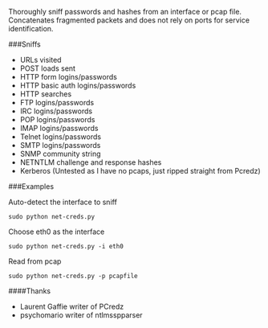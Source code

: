 Thoroughly sniff passwords and hashes from an interface or pcap file. Concatenates fragmented packets and does not rely on ports for service identification.

###Sniffs

* URLs visited
* POST loads sent
* HTTP form logins/passwords
* HTTP basic auth logins/passwords
* HTTP searches
* FTP logins/passwords
* IRC logins/passwords
* POP logins/passwords
* IMAP logins/passwords
* Telnet logins/passwords
* SMTP logins/passwords
* SNMP community string
* NETNTLM challenge and response hashes
* Kerberos (Untested as I have no pcaps, just ripped straight from Pcredz)


###Examples

Auto-detect the interface to sniff

```sudo python net-creds.py```


Choose eth0 as the interface

```sudo python net-creds.py -i eth0```


Read from pcap

```sudo python net-creds.py -p pcapfile```


####Thanks
* Laurent Gaffie writer of PCredz
* psychomario writer of ntlmsspparser
